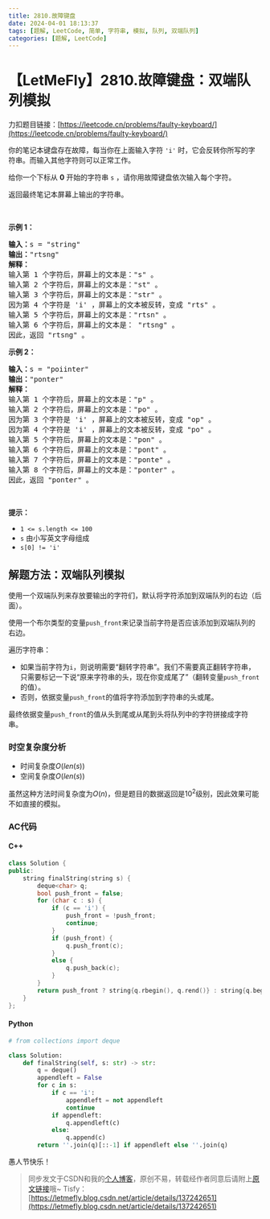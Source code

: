 ```yaml
---
title: 2810.故障键盘
date: 2024-04-01 18:13:37
tags: [题解, LeetCode, 简单, 字符串, 模拟, 队列, 双端队列]
categories: [题解, LeetCode]
---
```


# 【LetMeFly】2810.故障键盘：双端队列模拟

力扣题目链接：[https://leetcode.cn/problems/faulty-keyboard/](https://leetcode.cn/problems/faulty-keyboard/)

<p>你的笔记本键盘存在故障，每当你在上面输入字符 <code>'i'</code> 时，它会反转你所写的字符串。而输入其他字符则可以正常工作。</p>

<p>给你一个下标从 <strong>0</strong> 开始的字符串 <code>s</code> ，请你用故障键盘依次输入每个字符。</p>

<p>返回最终笔记本屏幕上输出的字符串。</p>

<p>&nbsp;</p>

<p><strong>示例 1：</strong></p>

<pre><strong>输入：</strong>s = "string"
<strong>输出：</strong>"rtsng"
<strong>解释：</strong>
输入第 1 个字符后，屏幕上的文本是："s" 。
输入第 2 个字符后，屏幕上的文本是："st" 。
输入第 3 个字符后，屏幕上的文本是："str" 。
因为第 4 个字符是 'i' ，屏幕上的文本被反转，变成 "rts" 。
输入第 5 个字符后，屏幕上的文本是："rtsn" 。
输入第 6 个字符后，屏幕上的文本是： "rtsng" 。
因此，返回 "rtsng" 。
</pre>

<p><strong>示例 2：</strong></p>

<pre><strong>输入：</strong>s = "poiinter"
<strong>输出：</strong>"ponter"
<strong>解释：</strong>
输入第 1 个字符后，屏幕上的文本是："p" 。
输入第 2 个字符后，屏幕上的文本是："po" 。
因为第 3 个字符是 'i' ，屏幕上的文本被反转，变成 "op" 。
因为第 4 个字符是 'i' ，屏幕上的文本被反转，变成 "po" 。
输入第 5 个字符后，屏幕上的文本是："pon" 。
输入第 6 个字符后，屏幕上的文本是："pont" 。
输入第 7 个字符后，屏幕上的文本是："ponte" 。
输入第 8 个字符后，屏幕上的文本是："ponter" 。
因此，返回 "ponter" 。</pre>

<p>&nbsp;</p>

<p><strong>提示：</strong></p>

<ul>
	<li><code>1 &lt;= s.length &lt;= 100</code></li>
	<li><code>s</code> 由小写英文字母组成</li>
	<li><code>s[0] != 'i'</code></li>
</ul>


    
## 解题方法：双端队列模拟

使用一个双端队列来存放要输出的字符们，默认将字符添加到双端队列的右边（后面）。

使用一个布尔类型的变量```push_front```来记录当前字符是否应该添加到双端队列的右边。

遍历字符串：

+ 如果当前字符为```i```，则说明需要“翻转字符串”。我们不需要真正翻转字符串，只需要标记一下说“原来字符串的头，现在你变成尾了”（翻转变量```push_front```的值）。
+ 否则，依据变量```push_front```的值将字符添加到字符串的头或尾。

最终依据变量```push_front```的值从头到尾或从尾到头将队列中的字符拼接成字符串。

### 时空复杂度分析

+ 时间复杂度$O(len(s))$
+ 空间复杂度$O(len(s))$

虽然这种方法时间复杂度为$O(n)$，但是题目的数据返回是$10^2$级别，因此效果可能不如直接的模拟。

### AC代码

#### C++

```cpp
class Solution {
public:
    string finalString(string s) {
        deque<char> q;
        bool push_front = false;
        for (char c : s) {
            if (c == 'i') {
                push_front = !push_front;
                continue;
            }
            if (push_front) {
                q.push_front(c);
            }
            else {
                q.push_back(c);
            }
        }
        return push_front ? string{q.rbegin(), q.rend()} : string{q.begin(), q.end()};
    }
};
```

#### Python

```python
# from collections import deque

class Solution:
    def finalString(self, s: str) -> str:
        q = deque()
        appendleft = False
        for c in s:
            if c == 'i':
                appendleft = not appendleft
                continue
            if appendleft:
                q.appendleft(c)
            else:
                q.append(c)
        return ''.join(q)[::-1] if appendleft else ''.join(q)
```

愚人节快乐！

> 同步发文于CSDN和我的[个人博客](https://blog.letmefly.xyz/)，原创不易，转载经作者同意后请附上[原文链接](https://blog.letmefly.xyz/2024/04/01/LeetCode%202810.%E6%95%85%E9%9A%9C%E9%94%AE%E7%9B%98/)哦~
> Tisfy：[https://letmefly.blog.csdn.net/article/details/137242651](https://letmefly.blog.csdn.net/article/details/137242651)
